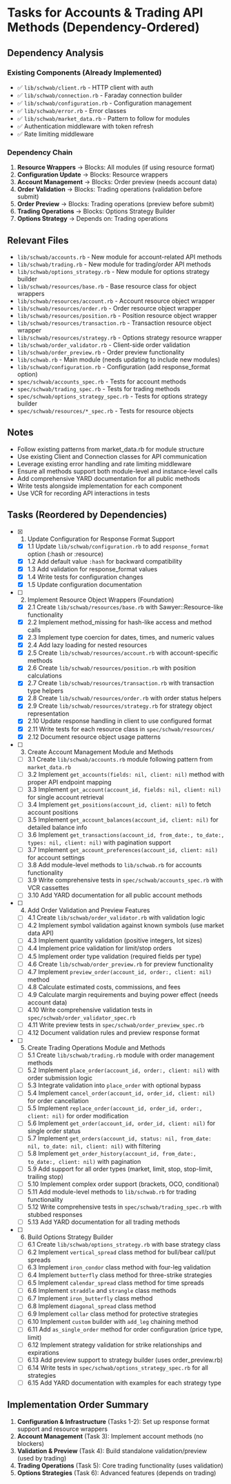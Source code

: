 # Tasks for Accounts & Trading API Methods (Dependency-Ordered)

## Dependency Analysis

### Existing Components (Already Implemented)
- ✅ `lib/schwab/client.rb` - HTTP client with auth
- ✅ `lib/schwab/connection.rb` - Faraday connection builder
- ✅ `lib/schwab/configuration.rb` - Configuration management
- ✅ `lib/schwab/error.rb` - Error classes
- ✅ `lib/schwab/market_data.rb` - Pattern to follow for modules
- ✅ Authentication middleware with token refresh
- ✅ Rate limiting middleware

### Dependency Chain
1. **Resource Wrappers** → Blocks: All modules (if using resource format)
2. **Configuration Update** → Blocks: Resource wrappers
3. **Account Management** → Blocks: Order preview (needs account data)
4. **Order Validation** → Blocks: Trading operations (validation before submit)
5. **Order Preview** → Blocks: Trading operations (preview before submit)
6. **Trading Operations** → Blocks: Options Strategy Builder
7. **Options Strategy** → Depends on: Trading operations

## Relevant Files

- `lib/schwab/accounts.rb` - New module for account-related API methods
- `lib/schwab/trading.rb` - New module for trading/order API methods
- `lib/schwab/options_strategy.rb` - New module for options strategy builder
- `lib/schwab/resources/base.rb` - Base resource class for object wrappers
- `lib/schwab/resources/account.rb` - Account resource object wrapper
- `lib/schwab/resources/order.rb` - Order resource object wrapper
- `lib/schwab/resources/position.rb` - Position resource object wrapper
- `lib/schwab/resources/transaction.rb` - Transaction resource object wrapper
- `lib/schwab/resources/strategy.rb` - Options strategy resource wrapper
- `lib/schwab/order_validator.rb` - Client-side order validation
- `lib/schwab/order_preview.rb` - Order preview functionality
- `lib/schwab.rb` - Main module (needs updating to include new modules)
- `lib/schwab/configuration.rb` - Configuration (add response_format option)
- `spec/schwab/accounts_spec.rb` - Tests for account methods
- `spec/schwab/trading_spec.rb` - Tests for trading methods
- `spec/schwab/options_strategy_spec.rb` - Tests for options strategy builder
- `spec/schwab/resources/*_spec.rb` - Tests for resource objects

## Notes

- Follow existing patterns from market_data.rb for module structure
- Use existing Client and Connection classes for API communication
- Leverage existing error handling and rate limiting middleware
- Ensure all methods support both module-level and instance-level calls
- Add comprehensive YARD documentation for all public methods
- Write tests alongside implementation for each component
- Use VCR for recording API interactions in tests

## Tasks (Reordered by Dependencies)

- [x] 1. Update Configuration for Response Format Support
  - [x] 1.1 Update `lib/schwab/configuration.rb` to add `response_format` option (:hash or :resource)
  - [x] 1.2 Add default value `:hash` for backward compatibility
  - [x] 1.3 Add validation for response_format values
  - [x] 1.4 Write tests for configuration changes
  - [x] 1.5 Update configuration documentation

- [ ] 2. Implement Resource Object Wrappers (Foundation)
  - [x] 2.1 Create `lib/schwab/resources/base.rb` with Sawyer::Resource-like functionality
  - [x] 2.2 Implement method_missing for hash-like access and method calls
  - [x] 2.3 Implement type coercion for dates, times, and numeric values
  - [x] 2.4 Add lazy loading for nested resources
  - [x] 2.5 Create `lib/schwab/resources/account.rb` with account-specific methods
  - [x] 2.6 Create `lib/schwab/resources/position.rb` with position calculations
  - [x] 2.7 Create `lib/schwab/resources/transaction.rb` with transaction type helpers
  - [x] 2.8 Create `lib/schwab/resources/order.rb` with order status helpers
  - [x] 2.9 Create `lib/schwab/resources/strategy.rb` for strategy object representation
  - [x] 2.10 Update response handling in client to use configured format
  - [x] 2.11 Write tests for each resource class in `spec/schwab/resources/`
  - [x] 2.12 Document resource object usage patterns

- [ ] 3. Create Account Management Module and Methods
  - [ ] 3.1 Create `lib/schwab/accounts.rb` module following pattern from `market_data.rb`
  - [ ] 3.2 Implement `get_accounts(fields: nil, client: nil)` method with proper API endpoint mapping
  - [ ] 3.3 Implement `get_account(account_id, fields: nil, client: nil)` for single account retrieval
  - [ ] 3.4 Implement `get_positions(account_id, client: nil)` to fetch account positions
  - [ ] 3.5 Implement `get_account_balances(account_id, client: nil)` for detailed balance info
  - [ ] 3.6 Implement `get_transactions(account_id, from_date:, to_date:, types: nil, client: nil)` with pagination support
  - [ ] 3.7 Implement `get_account_preferences(account_id, client: nil)` for account settings
  - [ ] 3.8 Add module-level methods to `lib/schwab.rb` for accounts functionality
  - [ ] 3.9 Write comprehensive tests in `spec/schwab/accounts_spec.rb` with VCR cassettes
  - [ ] 3.10 Add YARD documentation for all public account methods

- [ ] 4. Add Order Validation and Preview Features
  - [ ] 4.1 Create `lib/schwab/order_validator.rb` with validation logic
  - [ ] 4.2 Implement symbol validation against known symbols (use market data API)
  - [ ] 4.3 Implement quantity validation (positive integers, lot sizes)
  - [ ] 4.4 Implement price validation for limit/stop orders
  - [ ] 4.5 Implement order type validation (required fields per type)
  - [ ] 4.6 Create `lib/schwab/order_preview.rb` for preview functionality
  - [ ] 4.7 Implement `preview_order(account_id, order:, client: nil)` method
  - [ ] 4.8 Calculate estimated costs, commissions, and fees
  - [ ] 4.9 Calculate margin requirements and buying power effect (needs account data)
  - [ ] 4.10 Write comprehensive validation tests in `spec/schwab/order_validator_spec.rb`
  - [ ] 4.11 Write preview tests in `spec/schwab/order_preview_spec.rb`
  - [ ] 4.12 Document validation rules and preview response format

- [ ] 5. Create Trading Operations Module and Methods
  - [ ] 5.1 Create `lib/schwab/trading.rb` module with order management methods
  - [ ] 5.2 Implement `place_order(account_id, order:, client: nil)` with order submission logic
  - [ ] 5.3 Integrate validation into `place_order` with optional bypass
  - [ ] 5.4 Implement `cancel_order(account_id, order_id, client: nil)` for order cancellation
  - [ ] 5.5 Implement `replace_order(account_id, order_id, order:, client: nil)` for order modification
  - [ ] 5.6 Implement `get_order(account_id, order_id, client: nil)` for single order status
  - [ ] 5.7 Implement `get_orders(account_id, status: nil, from_date: nil, to_date: nil, client: nil)` with filtering
  - [ ] 5.8 Implement `get_order_history(account_id, from_date:, to_date:, client: nil)` with pagination
  - [ ] 5.9 Add support for all order types (market, limit, stop, stop-limit, trailing stop)
  - [ ] 5.10 Implement complex order support (brackets, OCO, conditional)
  - [ ] 5.11 Add module-level methods to `lib/schwab.rb` for trading functionality
  - [ ] 5.12 Write comprehensive tests in `spec/schwab/trading_spec.rb` with stubbed responses
  - [ ] 5.13 Add YARD documentation for all trading methods

- [ ] 6. Build Options Strategy Builder
  - [ ] 6.1 Create `lib/schwab/options_strategy.rb` with base strategy class
  - [ ] 6.2 Implement `vertical_spread` class method for bull/bear call/put spreads
  - [ ] 6.3 Implement `iron_condor` class method with four-leg validation
  - [ ] 6.4 Implement `butterfly` class method for three-strike strategies
  - [ ] 6.5 Implement `calendar_spread` class method for time spreads
  - [ ] 6.6 Implement `straddle` and `strangle` class methods
  - [ ] 6.7 Implement `iron_butterfly` class method
  - [ ] 6.8 Implement `diagonal_spread` class method
  - [ ] 6.9 Implement `collar` class method for protective strategies
  - [ ] 6.10 Implement `custom` builder with `add_leg` chaining method
  - [ ] 6.11 Add `as_single_order` method for order configuration (price type, limit)
  - [ ] 6.12 Implement strategy validation for strike relationships and expirations
  - [ ] 6.13 Add preview support to strategy builder (uses order_preview.rb)
  - [ ] 6.14 Write tests in `spec/schwab/options_strategy_spec.rb` for all strategies
  - [ ] 6.15 Add YARD documentation with examples for each strategy type

## Implementation Order Summary

1. **Configuration & Infrastructure** (Tasks 1-2): Set up response format support and resource wrappers
2. **Account Management** (Task 3): Implement account methods (no blockers)
3. **Validation & Preview** (Task 4): Build standalone validation/preview (used by trading)
4. **Trading Operations** (Task 5): Core trading functionality (uses validation)
5. **Options Strategies** (Task 6): Advanced features (depends on trading)
